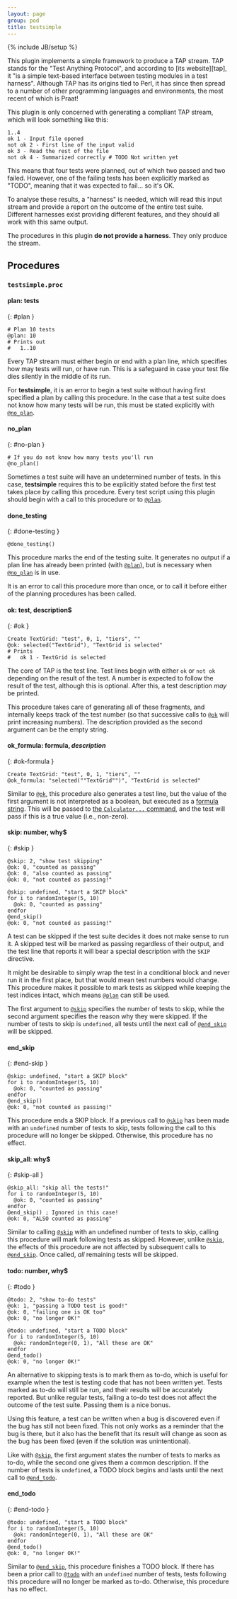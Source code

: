 ```yaml
---
layout: page
group: pod
title: testsimple
---
```

{% include JB/setup %}

This plugin implements a simple framework to produce a TAP stream. TAP stands
for the "Test Anything Protocol", and according to [its website][tap], it "is a
simple text-based interface between testing modules in a test harness". Although
TAP has its origins tied to Perl, it has since then spread to a number of other
programming languages and environments, the most recent of which is Praat!

This plugin is only concerned with generating a compliant TAP stream, which will
look something like this:

    1..4
    ok 1 - Input file opened
    not ok 2 - First line of the input valid
    ok 3 - Read the rest of the file
    not ok 4 - Summarized correctly # TODO Not written yet

This means that four tests were planned, out of which two passed and two failed.
However, one of the failing tests has been explicitly marked as "TODO", meaning
that it was expected to fail... so it's OK.

To analyse these results, a "harness" is needed, which will read this input
stream and provide a report on the outcome of the entire test suite. Different
harnesses exist providing different features, and they should all work with this
same output.

The procedures in this plugin **do not provide a harness**. They only produce
the stream.

## Procedures

### `testsimple.proc`

#### plan: tests
{: #plan }

    # Plan 10 tests
    @plan: 10
    # Prints out
    #   1..10

Every TAP stream must either begin or end with a plan line, which specifies how
may tests will run, or have run. This is a safeguard in case your test file dies
silently in the middle of its run.

For **testsimple**, it is an error to begin a test suite without having first
specified a plan by calling this procedure. In the case that a test suite does
not know how many tests will be run, this must be stated explicitly with
[`@no_plan`](#no-plan).

#### no_plan
{: #no-plan }

    # If you do not know how many tests you'll run
    @no_plan()

Sometimes a test suite will have an undetermined number of tests. In this case,
**testsimple** requires this to be explicitly stated before the first test takes
place by calling this procedure. Every test script using this plugin should
begin with a call to this procedure or to [`@plan`](#plan).

#### done_testing
{: #done-testing }

    @done_testing()

This procedure marks the end of the testing suite. It generates no output if a
plan line has already been printed (with [`@plan`](#plan)), but is necessary
when [`@no_plan`](#no-plan) is in use.

It is an error to call this procedure more than once, or to call it before
either of the planning procedures has been called.

#### ok: test, description$
{: #ok }

    Create TextGrid: "test", 0, 1, "tiers", ""
    @ok: selected("TextGrid"), "TextGrid is selected"
    # Prints
    #   ok 1 - TextGrid is selected

The core of TAP is the test line. Test lines begin with either `ok` or `not ok`
depending on the result of the test. A number is expected to follow the result
of the test, although this is optional. After this, a test description _may_ be
printed.

This procedure takes care of generating all of these fragments, and internally
keeps track of the test number (so that successive calls to [`@ok`](#ok) will
print increasing numbers). The description provided as the second argument can
be the empty string.

#### ok_formula: formula$, description$
{: #ok-formula }

    Create TextGrid: "test", 0, 1, "tiers", ""
    @ok_formula: "selected(""TextGrid"")", "TextGrid is selected"

Similar to [`@ok`](#ok), this procedure also generates a test line, but the
value of the first argument is not interpreted as a boolean, but executed as a
[formula string][formulas]. This will be passed to
[the `Calculator...` command][calculator], and the test will pass if this is a
true value (i.e., non-zero).

[formulas]: http://www.fon.hum.uva.nl/praat/manual/Formulas.html
[calculator]: http://www.fon.hum.uva.nl/praat/manual/Calculator___.html

#### skip: number, why$
{: #skip }

    @skip: 2, "show test skipping"
    @ok: 0, "counted as passing"
    @ok: 0, "also counted as passing"
    @ok: 0, "not counted as passing!"

    @skip: undefined, "start a SKIP block"
    for i to randomInteger(5, 10)
      @ok: 0, "counted as passing"
    endfor
    @end_skip()
    @ok: 0, "not counted as passing!"

A test can be skipped if the test suite decides it does not make sense to run
it. A skipped test will be marked as passing regardless of their output, and the
test line that reports it will bear a special description with the `SKIP`
directive.

It might be desirable to simply wrap the test in a conditional block and never
run it in the first place, but that would mean test numbers would change. This
procedure makes it possible to mark tests as skipped while keeping the test
indices intact, which means [`@plan`](#plan) can still be used.

The first argument to [`@skip`](#skip) specifies the number of tests to skip,
while the second argument specifies the reason why they were skipped. If the
number of tests to skip is `undefined`, all tests until the next call of
[`@end_skip`](#end-skip) will be skipped.

#### end_skip
{: #end-skip }

    @skip: undefined, "start a SKIP block"
    for i to randomInteger(5, 10)
      @ok: 0, "counted as passing"
    endfor
    @end_skip()
    @ok: 0, "not counted as passing!"

This procedure ends a SKIP block. If a previous call to [`@skip`](#skip) has
been made with an `undefined` number of tests to skip, tests following the call
to this procedure will no longer be skipped. Otherwise, this procedure has no
effect.

#### skip_all: why$
{: #skip-all }

    @skip_all: "skip all the tests!"
    for i to randomInteger(5, 10)
      @ok: 0, "counted as passing"
    endfor
    @end_skip() ; Ignored in this case!
    @ok: 0, "ALSO counted as passing"

Similar to calling [`@skip`](#skip) with an undefined number of tests to skip,
calling this procedure will mark following tests as skipped. However, unlike
[`@skip`](#skip), the effects of this procedure are not affected by subsequent
calls to [`@end_skip`](#end-skip). Once called, _all_ remaining tests will be
skipped.

#### todo: number, why$
{: #todo }

    @todo: 2, "show to-do tests"
    @ok: 1, "passing a TODO test is good!"
    @ok: 0, "failing one is OK too"
    @ok: 0, "no longer OK!"

    @todo: undefined, "start a TODO block"
    for i to randomInteger(5, 10)
      @ok: randomInteger(0, 1), "All these are OK"
    endfor
    @end_todo()
    @ok: 0, "no longer OK!"

An alternative to skipping tests is to mark them as to-do, which is useful for
example when the test is testing code that has not been written yet. Tests
marked as to-do will still be run, and their results will be accurately
reported. But unlike regular tests, failing a to-do test does not affect the
outcome of the test suite. Passing them is a nice bonus.

Using this feature, a test can be written when a bug is discovered even if the
bug has still not been fixed. This not only works as a reminder that the bug is
there, but it also has the benefit that its result will change as soon as the
bug has been fixed (even if the solution was unintentional).

Like with [`@skip`](#skip), the first argument states the number of tests to
marks as to-do, while the second one gives them a common description. If the
number of tests is `undefined`, a TODO block begins and lasts until the next
call to [`@end_todo`](#end-todo).

#### end_todo
{: #end-todo }

    @todo: undefined, "start a TODO block"
    for i to randomInteger(5, 10)
      @ok: randomInteger(0, 1), "All these are OK"
    endfor
    @end_todo()
    @ok: 0, "no longer OK!"

Similar to [`@end_skip`](#end-skip), this procedure finishes a TODO block. If
there has been a prior call to [`@todo`](#todo) with an `undefined` number of
tests, tests following this procedure will no longer be marked as to-do.
Otherwise, this procedure has no effect.
